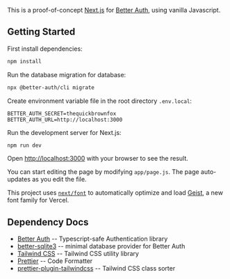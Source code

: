 This is a proof-of-concept [Next.js](https://nextjs.org) for [Better Auth](https://www.better-auth.com/), using vanilla Javascript.

## Getting Started

First install dependencies:

```bash
npm install
```

Run the database migration for database:

```bash
npx @better-auth/cli migrate
```

Create environment variable file in the root directory `.env.local`:

```
BETTER_AUTH_SECRET=thequickbrownfox
BETTER_AUTH_URL=http://localhost:3000
```

Run the development server for Next.js:

```bash
npm run dev
```

Open [http://localhost:3000](http://localhost:3000) with your browser to see the result.

You can start editing the page by modifying `app/page.js`. The page auto-updates as you edit the file.

This project uses [`next/font`](https://nextjs.org/docs/app/building-your-application/optimizing/fonts) to automatically optimize and load [Geist](https://vercel.com/font), a new font family for Vercel.

## Dependency Docs

- [Better Auth](https://www.better-auth.com/docs/introduction) -- Typescript-safe Authentication library
- [better-sqlite3](https://github.com/WiseLibs/better-sqlite3) -- minimal database provider for Better Auth
- [Tailwind CSS](https://tailwindcss.com/docs/installation/framework-guides/nextjs) -- Tailwind CSS utility library
- [Prettier](https://prettier.io/docs/) -- Code Formatter
- [prettier-plugin-tailwindcss](https://github.com/tailwindlabs/prettier-plugin-tailwindcss) -- Tailwind CSS class sorter
